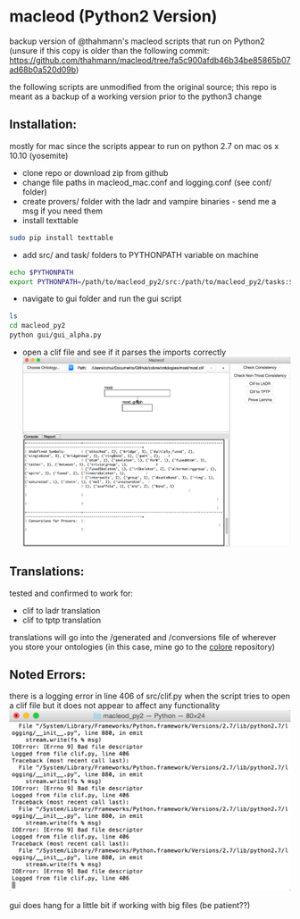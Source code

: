 macleod (Python2 Version)
======================================================

backup version of @thahmann's macleod scripts that run on Python2 (unsure if this copy is older than the following commit: <https://github.com/thahmann/macleod/tree/fa5c900afdb46b34be85865b07ad68b0a520d09b>)

the following scripts are unmodified from the original source; this repo is meant as a backup of a working version prior to the python3 change

Installation:
-------------
mostly for mac since the scripts appear to run on python 2.7 on mac os x 10.10 (yosemite)
* clone repo or download zip from github
* change file paths in macleod\_mac.conf and logging.conf (see conf/ folder)
* create provers/ folder with the ladr and vampire binaries - send me a msg if you need them
* install texttable
```bash
sudo pip install texttable
```
* add src/ and task/ folders to PYTHONPATH variable on machine
```bash
echo $PYTHONPATH
export PYTHONPATH=/path/to/macleod_py2/src:/path/to/macleod_py2/tasks:$PYTHONPATH
```
* navigate to gui folder and run the gui script
```bash
ls
cd macleod_py2
python gui/gui_alpha.py
```
* open a clif file and see if it parses the imports correctly
![gui](/doc/img/2018-04-04_11-25-39.jpg?raw=true)

Translations:
-------------
tested and confirmed to work for:
* clif to ladr translation
* clif to tptp translation

translations will go into the /generated and /conversions file of wherever you store your ontologies (in this case, mine go to the [colore](http://colore.oor.net) repository)

Noted Errors:
-------------
there is a logging error in line 406 of src/clif.py when the script tries to open a clif file but it does not appear to affect any functionality
![406error](/doc/img/2018-04-04_11-25-16.jpg?raw=true)

gui does hang for a little bit if working with big files (be patient??)
